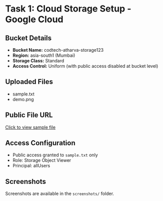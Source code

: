 # Task 1: Cloud Storage Setup - Google Cloud

## Bucket Details
- **Bucket Name:** codtech-atharva-storage123
- **Region:** asia-south1 (Mumbai)
- **Storage Class:** Standard
- **Access Control:** Uniform (with public access disabled at bucket level)

## Uploaded Files
- sample.txt
- demo.png

## Public File URL
[Click to view sample file](https://storage.cloud.google.com/codtech-atharva-storage123/sample.txt)

## Access Configuration
- Public access granted to `sample.txt` only
- Role: Storage Object Viewer
- Principal: allUsers

## Screenshots
Screenshots are available in the `screenshots/` folder.

